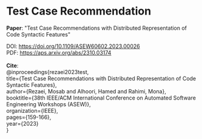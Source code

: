 # **Test Case Recommendation**

**Paper**: "Test Case Recommendations with Distributed Representation of Code Syntactic Features" <br />

DOI: https://doi.org/10.1109/ASEW60602.2023.00026 <br />
PDF: https://aps.arxiv.org/abs/2310.03174  <br />
<br />
**Cite**:<br />
@inproceedings{rezaei2023test, <br />
title={Test Case Recommendations with Distributed Representation of Code Syntactic Features}, <br />
author={Rezaei, Mosab and Alhoori, Hamed and Rahimi, Mona}, <br />
booktitle={38th IEEE/ACM International Conference on Automated Software Engineering Workshops (ASEW)}, <br />
organization={IEEE}, <br />
pages={159-166}, <br />
year={2023} <br />
}
